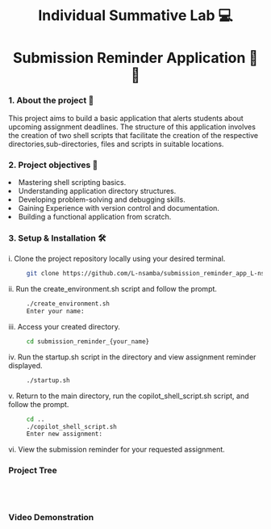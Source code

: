 <h1 align="center"> Individual Summative Lab 💻</h1>

<h1 align="center"> Submission Reminder Application 🏫💡</h1>

 <h3><b>1. About the project 📖</b></h3>
 <p>This project aims to build a basic application that alerts students about upcoming assignment deadlines. The structure of this application involves the creation of two shell scripts that facilitate the creation of the respective directories,sub-directories, files and scripts in suitable locations.</p>

 ### 2. Project objectives 🥇
 <li> Mastering shell scripting basics.</li>
 <li>Understanding application directory structures.</li>
 <li>Developing problem-solving and debugging skills.</li>
 <li>Gaining Experience with version control and documentation.</li>
 <li>Building a functional application from scratch.</li>

 ### 3. Setup & Installation 🛠️
 i. Clone the project repository locally using your desired terminal. 
 ```sh
      git clone https://github.com/L-nsamba/submission_reminder_app_L-nsamba.git
```
ii. Run the create_environment.sh script and follow the prompt.
```sh
     ./create_environment.sh
     Enter your name:
```
iii. Access your created directory.
```sh
     cd submission_reminder_{your_name}
```
iv. Run the startup.sh script in the directory and view assignment reminder displayed.
```sh
     ./startup.sh
```
v. Return to the main directory, run the copilot_shell_script.sh script, and follow the prompt.
```sh
     cd ..
     ./copilot_shell_script.sh
     Enter new assignment:
```
vi. View the submission reminder for your requested assignment.

### Project Tree

<br></br> 

### Video Demonstration
